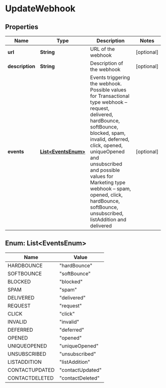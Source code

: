 
# UpdateWebhook

## Properties
Name | Type | Description | Notes
------------ | ------------- | ------------- | -------------
**url** | **String** | URL of the webhook |  [optional]
**description** | **String** | Description of the webhook |  [optional]
**events** | [**List&lt;EventsEnum&gt;**](#List&lt;EventsEnum&gt;) | Events triggering the webhook. Possible values for Transactional type webhook – request, delivered, hardBounce, softBounce, blocked, spam, invalid, deferred, click, opened, uniqueOpened and unsubscribed and possible values for Marketing type webhook – spam, opened, click, hardBounce, softBounce, unsubscribed, listAddition and delivered |  [optional]


<a name="List<EventsEnum>"></a>
## Enum: List&lt;EventsEnum&gt;
Name | Value
---- | -----
HARDBOUNCE | &quot;hardBounce&quot;
SOFTBOUNCE | &quot;softBounce&quot;
BLOCKED | &quot;blocked&quot;
SPAM | &quot;spam&quot;
DELIVERED | &quot;delivered&quot;
REQUEST | &quot;request&quot;
CLICK | &quot;click&quot;
INVALID | &quot;invalid&quot;
DEFERRED | &quot;deferred&quot;
OPENED | &quot;opened&quot;
UNIQUEOPENED | &quot;uniqueOpened&quot;
UNSUBSCRIBED | &quot;unsubscribed&quot;
LISTADDITION | &quot;listAddition&quot;
CONTACTUPDATED | &quot;contactUpdated&quot;
CONTACTDELETED | &quot;contactDeleted&quot;



